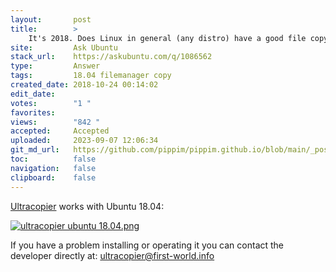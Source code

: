 ```yaml
---
layout:       post
title:        >
    It's 2018. Does Linux in general (any distro) have a good file copying utility
site:         Ask Ubuntu
stack_url:    https://askubuntu.com/q/1086562
type:         Answer
tags:         18.04 filemanager copy
created_date: 2018-10-24 00:14:02
edit_date:    
votes:        "1 "
favorites:    
views:        "842 "
accepted:     Accepted
uploaded:     2023-09-07 12:06:34
git_md_url:   https://github.com/pippim/pippim.github.io/blob/main/_posts/2018/2018-10-24-It_s-2018.-Does-Linux-in-general-_any-distro_-have-a-good-file-copying-utility.md
toc:          false
navigation:   false
clipboard:    false
---
```


[Ultracopier][1] works with Ubuntu 18.04:

[![ultracopier ubuntu 18.04.png][2]][2]

If you have a problem installing or operating it you can contact the developer directly at: ultracopier@first-world.info

  [1]: https://ultracopier.first-world.info/
  [2]: https://i.stack.imgur.com/sYj9um.png
